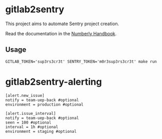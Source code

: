 # gitlab2sentry

This project aims to automate Sentry project creation.

Read the documentation in the [Numberly Handbook](https://pages.numberly.in/numberly/handbook/Numberly/Software/Sentry%20at%20numberly/).

## Usage

```
GITLAB_TOKEN='sup3rs3cr3t' SENTRY_TOKEN='m0r3sup3rs3cr3t' make run
```



# gitlab2sentry-alerting

```
[alert.new_issue]
notify = team-uep-back #optional
environment = production #optional

[alert.issue_interval]
notify = team-uep-back #optional
seen = 100 #optional
interval = 1h #optional
environment = staging #optional
```